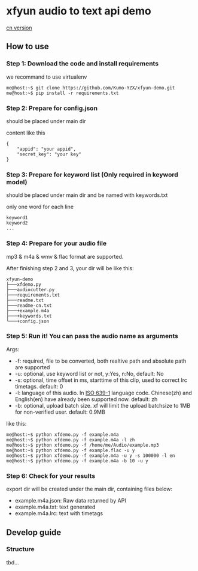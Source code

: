 # xfyun audio to text api demo

[cn version](https://github.com/Kumo-YZX/xfyun-demo/blob/master/readme-cn.md)

## How to use

### Step 1: Download the code and install requirements

we recommand to use virtualenv

```
me@host:~$ git clone https://github.com/Kumo-YZX/xfyun-demo.git
me@host:~$ pip install -r requirements.txt
```
### Step 2: Prepare for config.json

should be placed under main dir

content like this
```
{
    "appid": "your appid",
    "secret_key": "your key"
}
``` 

### Step 3: Prepare for keyword list (Only required in keyword model)

should be placed under main dir and be named with keywords.txt

only one word for each line
```
keyword1
keyword2
...
```

### Step 4: Prepare for your audio file

mp3 & m4a & wmv & flac format are supported.

After finishing step 2 and 3, your dir will be like this:
```
xfyun-demo
├───xfdemo.py
├───audiocutter.py
├───requirements.txt
├───readme.txt
├───readme-cn.txt
├───+example.m4a
├───+keywords.txt
└───+config.json
```

### Step 5: Run it! You can pass the audio name as arguments

Args: 
- -f: required, file to be converted, both realtive path and absolute path are supported
- -u: optional, use keyword list or not, y:Yes, n:No, default: No
- -s: optional, time offset in ms, starttime of this clip, used to correct lrc timetags. default: 0
- -l: language of this audio. In [ISO 639-1](https://www.loc.gov/standards/iso639-2/php/English_list.php) language code. Chinese(zh) and English(en) have already been supported now. default: zh
- -b: optional, upload batch size. xf will limit the upload batchsize to 1MB for non-verified user. default: 0.9MB

like this:
```
me@host:~$ python xfdemo.py -f example.m4a
me@host:~$ python xfdemo.py -f example.m4a -l zh
me@host:~$ python xfdemo.py -f /home/me/Audio/example.mp3
me@host:~$ python xfdemo.py -f example.flac -u y
me@host:~$ python xfdemo.py -f example.m4a -u y -s 100000 -l en
me@host:~$ python xfdemo.py -f example.m4a -b 10 -u y
```

### Step 6: Check for your results

export dir will be created under the main dir, containing files below:

- example.m4a.json: Raw data returned by API
- example.m4a.txt: text generated
- example.m4a.lrc: text with timetags

## Develop guide

### Structure

tbd...